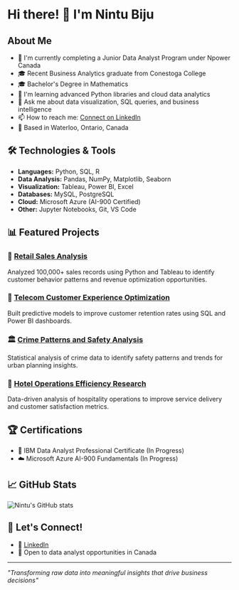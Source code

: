 # Hi there! 👋 I'm Nintu Biju

## About Me
- 🔭 I'm currently completing a Junior Data Analyst Program under Npower Canada
- 🎓 Recent Business Analytics graduate from Conestoga College
- 🎓 Bachelor's Degree in Mathematics
- 🌱 I'm learning advanced Python libraries and cloud data analytics
- 💬 Ask me about data visualization, SQL queries, and business intelligence
- 📫 How to reach me: [Connect on LinkedIn](https://www.linkedin.com/in/nintu-biju)
- 📍 Based in Waterloo, Ontario, Canada

## 🛠️ Technologies & Tools
- **Languages:** Python, SQL, R
- **Data Analysis:** Pandas, NumPy, Matplotlib, Seaborn
- **Visualization:** Tableau, Power BI, Excel
- **Databases:** MySQL, PostgreSQL
- **Cloud:** Microsoft Azure (AI-900 Certified)
- **Other:** Jupyter Notebooks, Git, VS Code

## 📊 Featured Projects
### 🛒 [Retail Sales Analysis](link-to-repo)
Analyzed 100,000+ sales records using Python and Tableau to identify customer behavior patterns and revenue optimization opportunities.

### 📱 [Telecom Customer Experience Optimization](link-to-repo)
Built predictive models to improve customer retention rates using SQL and Power BI dashboards.

### 🏛️ [Crime Patterns and Safety Analysis](link-to-repo)
Statistical analysis of crime data to identify safety patterns and trends for urban planning insights.

### 🏨 [Hotel Operations Efficiency Research](link-to-repo)
Data-driven analysis of hospitality operations to improve service delivery and customer satisfaction metrics.

## 🏆 Certifications
- 📜 IBM Data Analyst Professional Certificate (In Progress)
- ☁️ Microsoft Azure AI-900 Fundamentals (In Progress)

## 📈 GitHub Stats
![Nintu's GitHub stats](https://github-readme-stats.vercel.app/api?username=nintu-biju&show_icons=true&theme=radical)

## 🤝 Let's Connect!
- 💼 [LinkedIn](https://www.linkedin.com/in/nintu-biju)
- 📧 Open to data analyst opportunities in Canada

---
*"Transforming raw data into meaningful insights that drive business decisions"*
